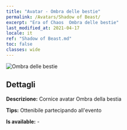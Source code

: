 ```yaml
---
title: "Avatar - Ombra delle bestie"
permalink: /Avatars/Shadow of Beast/
excerpt: "Era of Chaos  Ombra delle bestie"
last_modified_at: 2021-04-17
locale: it
ref: "Shadow of Beast.md"
toc: false
classes: wide
---
```

 ![Ombra delle bestie](/images/a/avatarFrame_79.png)

## Dettagli

 **Descrizione:** Cornice avatar Ombra della bestia 

 **Tips:** Ottenibile partecipando all'evento 

 **Is available:**  - 

